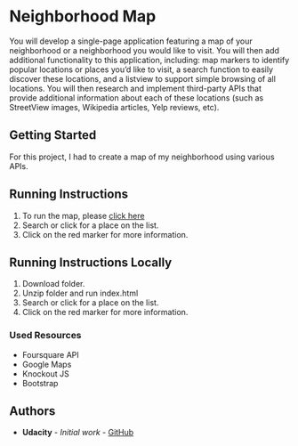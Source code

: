 # Neighborhood Map

You will develop a single-page application featuring a map of your neighborhood or a neighborhood you would like to visit. You will then add additional functionality to this application, including: map markers to identify popular locations or places you’d like to visit, a search function to easily discover these locations, and a listview to support simple browsing of all locations. You will then research and implement third-party APIs that provide additional information about each of these locations (such as StreetView images, Wikipedia articles, Yelp reviews, etc).

## Getting Started

For this project, I had to create a map of my neighborhood using various APIs.

## Running Instructions

1. To run the map, please [click here](https://lmedinatriana.github.io/Neighborhood-Map/ "Neighborhood Map")
2. Search or click for a place on the list.
3. Click on the red marker for more information.


## Running Instructions Locally

1. Download folder.
2. Unzip folder and run index.html
3. Search or click for a place on the list.
4. Click on the red marker for more information.


### Used Resources

* Foursquare API
* Google Maps
* Knockout JS 
* Bootstrap

## Authors

* **Udacity** - *Initial work* - [GitHub](https://github.com/udacity/frontend-nanodegree-mobile-portfolio)



